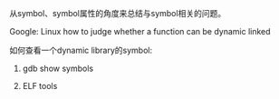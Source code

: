 从symbol、symbol属性的角度来总结与symbol相关的问题。

Google: Linux how to judge whether a function can be dynamic linked

如何查看一个dynamic library的symbol:

1) gdb show symbols

2) ELF tools